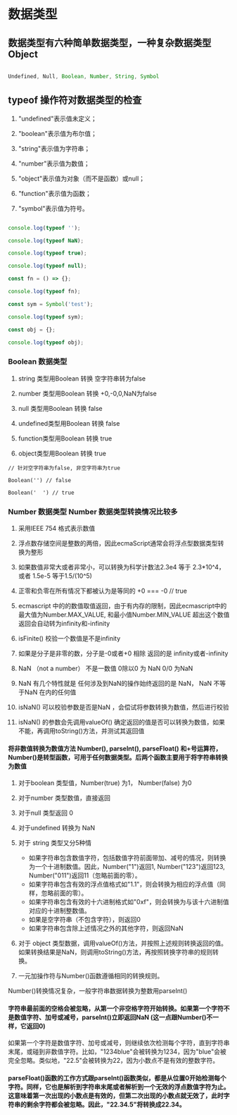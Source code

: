 # 数据类型

## 数据类型有六种简单数据类型，一种复杂数据类型Object

``` js

Undefined, Null, Boolean, Number, String, Symbol

```

## typeof 操作符对数据类型的检查

1. "undefined"表示值未定义；

2. "boolean"表示值为布尔值；

3. "string"表示值为字符串；

4. "number"表示值为数值；

5. "object"表示值为对象（而不是函数）或null；

6. "function"表示值为函数；

7. "symbol"表示值为符号。

``` js

console.log(typeof '');

console.log(typeof NaN);

console.log(typeof true);

console.log(typeof null);

const fn = () => {};

console.log(typeof fn);

const sym = Symbol('test');

console.log(typeof sym);

const obj = {};

console.log(typeof obj);

```

### Boolean 数据类型

1. string 类型用Boolean 转换 空字符串转为false
   
2. number 类型用Boolean 转换 +0,-0,0,NaN为false
   
3. null 类型用Boolean 转换 false
   
4. undefined类型用Boolean 转换 false
   
5. function类型用Boolean 转换 true
   
6. object类型用Boolean 转换 true

```
// 针对空字符串为false, 非空字符串为true

Boolean('') // false 

Boolean('  ') // true

```

### Number 数据类型 Number 数据类型转换情况比较多

1. 采用IEEE 754 格式表示数值

1. 浮点数存储空间是整数的两倍，因此ecmaScript通常会将浮点型数据类型转换为整形

2. 如果数值非常大或者非常小，可以转换为科学计数法2.3e4 等于 2.3*10^4， 或者 1.5e-5 等于1.5/(10^5)
   
3. 正零和负零在所有情况下都被认为是等同的 +0 === -0 // true

4. ecmascript 中的的数值取值返回，由于有内存的限制，因此ecmascript中的最大值为Number.MAX_VALUE, 和最小值Number.MIN_VALUE 超出这个数值返回会自动转为infinity和-infinity

5. isFinite() 校验一个数值是不是infinity

7. 如果是分子是非零的数，分子是-0或者+0 相除 返回的是 infinity或者-infinity 
   
8. NaN （not a number）  不是一数值 0除以0 为 NaN  0/0 为NaN 

9.  NaN 有几个特性就是 任何涉及到NaN的操作始终返回的是 NaN， NaN 不等于NaN 在内的任何值

10. isNaN() 可以校验参数是否是NaN ，会偿试将参数转换为数值，然后进行校验 

11. isNaN() 的参数会先调用valueOf() 确定返回的值是否可以转换为数值，如果不能，再调用toString()方法，并测试其返回值

    
#### 将非数值转换为数值方法 Number(), parseInt(), parseFloat() 和+号运算符， Number()是转型函数，可用于任何数据类型。后两个函数主要用于将字符串转换为数值

1. 对于boolean 类型值，Number(true) 为1， Number(false) 为0

2. 对于number 类型数值，直接返回

3. 对于null 类型返回 0 

4. 对于undefined 转换为 NaN

5. 对于 string 类型又分5种情 
   
    - 如果字符串包含数值字符，包括数值字符前面带加、减号的情况，则转换为一个十进制数值。因此，Number("1")返回1, Number("123")返回123, Number("011")返回11（忽略前面的零）。
    - 如果字符串包含有效的浮点值格式如"1.1"，则会转换为相应的浮点值（同样，忽略前面的零）。
    - 如果字符串包含有效的十六进制格式如"0xf"，则会转换为与该十六进制值对应的十进制整数值。
    - 如果是空字符串（不包含字符），则返回0
    - 如果字符串包含除上述情况之外的其他字符，则返回NaN

6. 对于 object 类型数据，调用valueOf()方法，并按照上述规则转换返回的值。如果转换结果是NaN，则调用toString()方法，再按照转换字符串的规则转换。
   
7. 一元加操作符与Number()函数遵循相同的转换规则。

Number()转换情况复杂，一般字符串数据转换为整数用parseInt()

#### 字符串最前面的空格会被忽略，从第一个非空格字符开始转换。如果第一个字符不是数值字符、加号或减号，parseInt()立即返回NaN (这一点跟Number()不一样，它返回0)
如果第一个字符是数值字符、加号或减号，则继续依次检测每个字符，直到字符串末尾，或碰到非数值字符。比如，"1234blue"会被转换为1234，因为"blue"会被完全忽略。类似地，"22.5"会被转换为22，因为小数点不是有效的整数字符。

#### parseFloat()函数的工作方式跟parseInt()函数类似，都是从位置0开始检测每个字符。同样，它也是解析到字符串末尾或者解析到一个无效的浮点数值字符为止。这意味着第一次出现的小数点是有效的，但第二次出现的小数点就无效了，此时字符串的剩余字符都会被忽略。因此，"22.34.5"将转换成22.34。